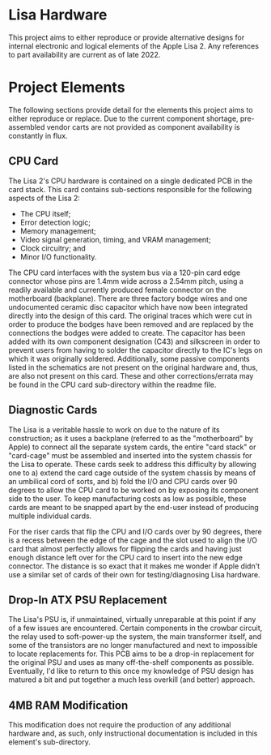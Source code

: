 # Lisa Hardware

This project aims to either reproduce or provide alternative designs for internal electronic and logical elements of the Apple Lisa 2. Any references to part availability are current as of late 2022.

# Project Elements

The following sections provide detail for the elements this project aims to either reproduce or replace. Due to the current component shortage, pre-assembled vendor carts are not provided as component availability is constantly in flux.

## CPU Card

The Lisa 2's CPU hardware is contained on a single dedicated PCB in the card stack. This card contains sub-sections responsible for the following aspects of the Lisa 2:

- The CPU itself;
- Error detection logic;
- Memory management;
- Video signal generation, timing, and VRAM management;
- Clock circuitry; and
- Minor I/O functionality.

The CPU card interfaces with the system bus via a 120-pin card edge connector whose pins are 1.4mm wide across a 2.54mm pitch, using a readily available and currently produced female connector on the motherboard (backplane). There are three factory bodge wires and one undocumented ceramic disc capacitor which have now been integrated directly into the design of this card. The original traces which were cut in order to produce the bodges have been removed and are replaced by the connections the bodges were added to create. The capacitor has been added with its own component designation (C43) and silkscreen in order to prevent users from having to solder the capacitor directly to the IC's legs on which it was originally soldered. Additionally, some passive components listed in the schematics are not present on the original hardware and, thus, are also not present on this card. These and other corrections/errata may be found in the CPU card sub-directory within the readme file.

## Diagnostic Cards

The Lisa is a veritable hassle to work on due to the nature of its construction; as it uses a backplane (referred to as the "motherboard" by Apple) to connect all the separate system cards, the entire "card stack" or "card-cage" must be assembled and inserted into the system chassis for the Lisa to operate. These cards seek to address this difficulty by allowing one to a) extend the card cage outside of the system chassis by means of an umbilical cord of sorts, and b) fold the I/O and CPU cards over 90 degrees to allow the CPU card to be worked on by exposing its component side to the user. To keep manufacturing costs as low as possible, these cards are meant to be snapped apart by the end-user instead of producing multiple individual cards.

For the riser cards that flip the CPU and I/O cards over by 90 degrees, there is a recess between the edge of the cage and the slot used to align the I/O card that almost perfectly allows for flipping the cards and having just enough distance left over for the CPU card to insert into the new edge connector. The distance is so exact that it makes me wonder if Apple didn't use a similar set of cards of their own for testing/diagnosing Lisa hardware.

## Drop-In ATX PSU Replacement

The Lisa's PSU is, if unmaintained, virtually unreparable at this point if any of a few issues are encountered. Certain components in the crowbar circuit, the relay used to soft-power-up the system, the main transformer itself, and some of the transistors are no longer manufactured and next to impossible to locate replacements for. This PCB aims to be a drop-in replacement for the original PSU and uses as many off-the-shelf components as possible. Eventually, I'd like to return to this once my knowledge of PSU design has matured a bit and put together a much less overkill (and better) approach.

## 4MB RAM Modification

This modification does not require the production of any additional hardware and, as such, only instructional documentation is included in this element's sub-directory. 
